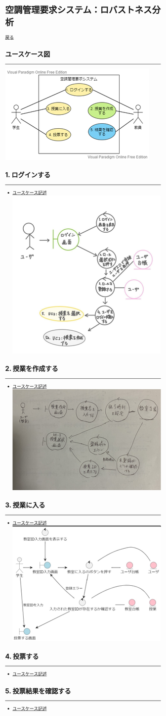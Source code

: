 # 空調管理要求システム：ロバストネス分析
[戻る](README.md)
## ユースケース図
---
![](../usecase/img/%E3%83%A6%E3%83%BC%E3%82%B9%E3%82%B1%E3%83%BC%E3%82%B9%E5%9B%B3.png)

## 1. ログインする
---
- [ユースケース記述](../usecase/Usecase01.md)
![](img/robustness01.jpg)
## 2. 授業を作成する
---
- [ユースケース記述](../usecase/Usecase2.md)
![](img/robustness02.jpg)
## 3. 授業に入る
---
- [ユースケース記述](../usecase/Usecase3.md)
![](img/robustness03.jpg)
## 4. 投票する
---
- [ユースケース記述]()
![]()
## 5. 投票結果を確認する
---
- [ユースケース記述]()
![]()
